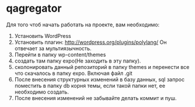 qagregator
==========

Для того чтоб начать работать на проекте, вам необходимо:

1. Установить WordPress
2. Установить плагин: http://wordpress.org/plugins/polylang/
Он отвечает за мультиязычность.
3. Перейти в папку wp-content/themes
4. создать там папку expo(Не заходить в эту папку).
5. сколонировать данный репозиторий в папку themes и перенести все что скачалось в папку expo. Включая файл .git
6. После внесения структурных изменений в базу данных, sql запрос поместить в папку db корня темы, если такой папки нет, ее необходимо создать.
7. После внесения изменений не забывайте делать коммит и пуш.

